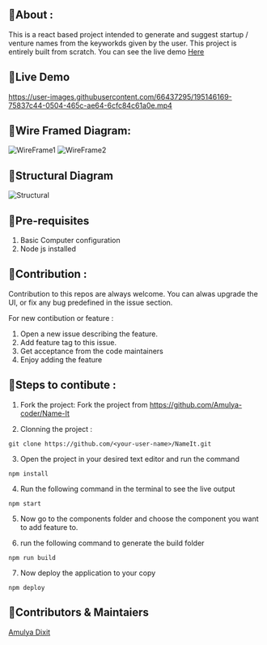 ## 📌About :

This is a react based project intended to generate and suggest startup / venture names from the keyworkds given by the user. This project is entirely built from scratch. You can see the live demo [Here](https://amulya-coder.github.io/Name-It/)

## 📌Live Demo
https://user-images.githubusercontent.com/66437295/195146169-75837c44-0504-465c-ae64-6cfc84c61a0e.mp4

## 📌Wire Framed Diagram:
![WireFrame1](https://user-images.githubusercontent.com/66437295/205924283-d4ffa144-04b0-4211-b671-7dad7fa2c1c5.png)
![WireFrame2](https://user-images.githubusercontent.com/66437295/205924302-ed167edb-d034-4d0c-8a57-c1b837448bf8.png)

## 📌Structural Diagram
![Structural](https://user-images.githubusercontent.com/66437295/205923847-452835de-ece2-402b-8e9a-53738243ca02.png)


## 📌Pre-requisites

1. Basic Computer configuration
2. Node js installed

## 📌Contribution :

Contribution to this repos are always welcome. You can alwas upgrade the UI, or fix any bug predefined in the issue section.

For new contibution or feature : 

1. Open a new issue describing the feature.
2. Add feature tag to this issue.
3. Get acceptance from the code maintainers
4. Enjoy adding the feature

## 📌Steps to contibute :

1. Fork the project:
Fork the project from https://github.com/Amulya-coder/Name-It

2. Clonning the project :
```git
git clone https://github.com/<your-user-name>/NameIt.git
```
3. Open the project in your desired text editor and run the command
```
npm install
```
4. Run the following command in the terminal to see the live output
```node
npm start
```
5. Now go to the components folder and choose the component you want to add feature to.

6. run the following command to generate the build folder
```node
npm run build
```
7. Now deploy the application to your copy
```node
npm deploy
```

## 📌Contributors & Maintaiers
[Amulya Dixit](https://github.com/Amulya-coder)
